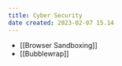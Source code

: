```yaml
---
title: Cyber Security
date created: 2023-02-07 15.14
---
```


* [[Browser Sandboxing]]
* [[Bubblewrap]]
